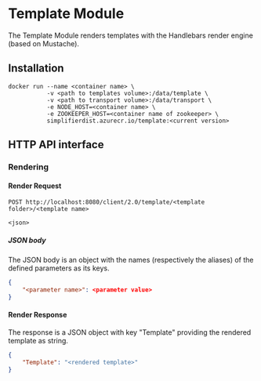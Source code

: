 # Template Module

The Template Module renders templates with the Handlebars render engine (based on Mustache).

## Installation
```
docker run --name <container name> \
           -v <path to templates volume>:/data/template \
           -v <path to transport volume>:/data/transport \
           -e NODE_HOST=<container name> \
           -e ZOOKEEPER_HOST=<container name of zookeeper> \
           simplifierdist.azurecr.io/template:<current version>
```

## HTTP API interface

### Rendering

#### Render Request
```
POST http://localhost:8080/client/2.0/template/<template folder>/<template name>

<json>
```

##### JSON body
The JSON body is an object with the names (respectively the aliases) 
of the defined parameters as its keys.
```json
{
    "<parameter name>": <parameter value>
}
```

#### Render Response
The response is a JSON object with key "Template" 
providing the rendered template as string.
```json
{
    "Template": "<rendered template>"
}
```
